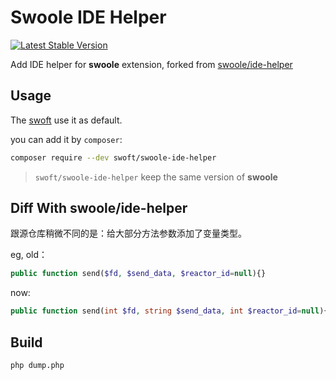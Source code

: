 # Swoole IDE Helper

[![Latest Stable Version](http://img.shields.io/packagist/v/swoft/swoole-ide-helper.svg)](https://packagist.org/packages/swoft/swoole-ide-helper)

Add IDE helper for **swoole** extension, forked from [swoole/ide-helper](https://github.com/swoole/ide-helper)

## Usage

The [swoft](https://github.com/swoft-cloud/swoft) use it as default.

you can add it by `composer`:

```bash
composer require --dev swoft/swoole-ide-helper
```

> `swoft/swoole-ide-helper` keep the same version of **swoole**

## Diff With swoole/ide-helper

跟源仓库稍微不同的是：给大部分方法参数添加了变量类型。

eg, old：

```php
public function send($fd, $send_data, $reactor_id=null){}
```

now:

```php
public function send(int $fd, string $send_data, int $reactor_id=null){}
```

## Build

```bash
php dump.php
```
